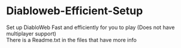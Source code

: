 # Diabloweb-Efficient-Setup
Set up DiabloWeb Fast and efficiently for you to play (Does not have multiplayer support)                                                   
There is a Readme.txt in the files that have more info
